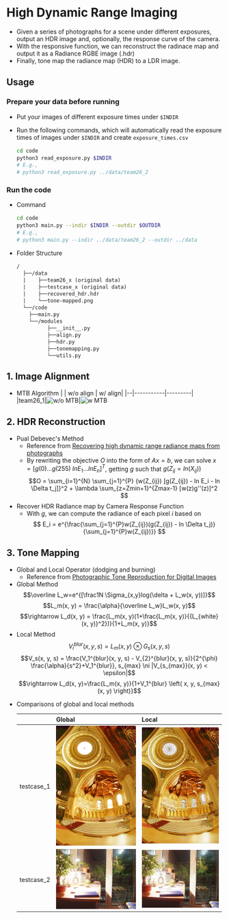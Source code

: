 # High Dynamic Range Imaging
* Given a series of photographs for a scene under different exposures, output an HDR image and, optionally, the response curve of the camera.
* With the responsive function, we can reconstruct the radinace map and output it as a Radiance RGBE image (.hdr)
* Finally, tone map the radiance map (HDR) to a LDR image.

## Usage
### Prepare your data before running
  * Put your images of different exposure times under `$INDIR`
  * Run  the following commands, which will automatically read the exposure times of images under `$INDIR` and create `exposure_times.csv`

    ```bash
    cd code
    python3 read_exposure.py $INDIR
    # E.g., 
    # python3 read_exposure.py ../data/team26_2
    ```
### Run the code
* Command
    ```bash
    cd code
    python3 main.py --indir $INDIR --outdir $OUTDIR 
    # E.g.,
    # python3 main.py --indir ../data/team26_2 --outdir ../data
    ```
* Folder Structure
  ```
  /
    ├──/data
    |    ├──team26_x (original data)
    |    ├──testcase_x (original data)
    |    ├──recovered_hdr.hdr
    |    └──tone-mapped.png
    └──/code
      ├──main.py
      └──/modules
            ├──__init__.py
            ├──align.py
            ├──hdr.py
            ├──tonemapping.py
            └──utils.py
  ```
## 1. Image Alignment
* MTB Algorithm
  |  | w/o align | w/ align|
  |--|-----------|---------|
  |team26_1|![w/o MTB](./data/assets/local_without_mtb.png)|![w MTB](./data/assets/local_with_mtb.png)

## 2. HDR Reconstruction
* Pual Debevec's Method
  * Reference from [Recovering high dynamic range radiance maps from photographs](https://dl.acm.org/doi/10.1145/258734.258884)
  * By rewriting the objective $O$ into the form of $Ax=b$, we can solve $x = [g(0) \dots g(255) \ lnE_1 \dots lnE_n]^T$, getting $g$ such that $g(Z_{ij} = ln(X_{ij}))$
  $$O = \sum_{i=1}^{N} \sum_{j=1}^{P} {w(Z_{ij}) [g(Z_{ij}) - ln E_i - ln \Delta t_j]}^2 + \lambda \sum_{z=Zmin+1}^{Zmax-1} [w(z)g''(z)]^2
  $$ 
* Recover HDR Radiance map by Camera Response Function
  * With $g$, we can compute the radiance of each pixel $i$ based on
  $$ 
    E_i = e^{\frac{\sum_{j=1}^{P}w(Z_{ij})(g(Z_{ij}) - ln \Delta t_j)}{\sum_{j=1}^{P}w(Z_{ij})}}
  $$

## 3. Tone Mapping
* Global and Local Operator (dodging and burning)
  * Reference from [Photographic Tone Reproduction for Digital Images](https://dl.acm.org/doi/10.1145/566654.566575)
* Global Method
  $$\overline L_w=e^{[\frac1N \Sigma_{x,y}log(\delta + L_w(x, y))]}$$
  $$L_m(x, y) = \frac{\alpha}{\overline L_w}L_w(x, y)$$
  $$\rightarrow L_d(x, y) = \frac{L_m(x, y)(1+\frac{L_m(x, y)}{{L_{white}(x, y)}^2})}{1+L_m(x, y)}$$
* Local Method
  $$V_i^{blur}(x, y, s) = L_m(x, y) \otimes G_s(x, y, s)$$
  $$V_s(x, y, s) = \frac{V_1^{blur}(x, y, s) - V_{2}^{blur}(x, y, s)}{2^{\phi} \frac{\alpha}{s^2}+V_1^{blur}},  s_{max} \ni |V_{s_{max}}(x, y) < \epsilon|$$
  $$\rightarrow L_d(x, y)=\frac{L_m(x, y)}{1+V_1^{blur} \left( x, y, s_{max}(x, y) \right)}$$
  

- Comparisons of global and local methods

  |  | Global | Local |
  |--|--------|-------|
  |testcase_1|![testcase_1_global](./data/assets/testcase_1_global.png)|![testcase_1_local](./data/assets/testcase_1_local.png)|
  |testcase_2|![testcase_2_global](./data/assets/testcase_2_global.png)|![testcase_2_local](./data/assets/testcase_2_local.png)|
